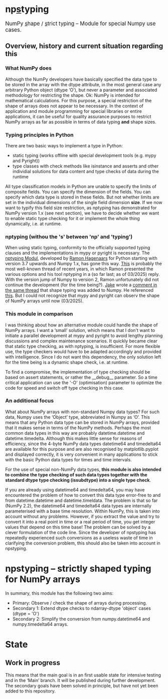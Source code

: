 # np<ins>s</ins>typing

<span style="font-size:larger;">NumPy <ins>s</ins>hape / <ins>s</ins>trict typing – Module for special Numpy use cases.</span>

## Overview, history and current situation regarding this

### What NumPy does

Although the NumPy developers have basically specified the data type to be stored in the array with the dtype attribute, in the most general case any arbitrary Python object (dtype ‘O’), but never a parameter and associated methodology for restricting the shape. Ok: NumPy is intended for mathematical calculations. For this purpose, a special restriction of the shape of arrays does not appear to be necessary. In the context of application and module programming for special libraries or entire applications, it can be useful for quality assurance purposes to restrict NumPy arrays as far as possible in terms of data typing **and** shape sizes.

### Typing principles in Python

There are two basic ways to implement a type in Python:

* static typing (works offline with special development tools (e.g. mypy and Pyright))
* type classes with check methods like isinstance and asserts and other individial solutions for data content and type checks of data during the runtime

All type classification models in Python are unable to specify the limits of composite fields. You can specify the dimension of the fields. You can specify which data type is stored in these fields. But not whether limits are set in the individual dimensions of the single field dimension **size**. If we now want to typify this field size restriction, as nptyping has demonstrated for NumPy version 1.x (see next section), we have to decide whether we want to enable static type checking for it or implement the whole thing dynamically, i.e. at runtime.

### nptyping (withou the 's' between 'np' and 'typing')

When using static typing, conformity to the officially supported typing clauses and the implementations in mypy or pyright is necessary. The [nptyping Modul](https://pypi.org/project/nptyping/), developed by [Ramon Hagenaars](https://stackoverflow.com/users/2169290/r-h) for Python starting with version 3.7 upwards and Numpy 1.x, has gone this way. [This](https://stackoverflow.com/a/72585748) is probably the most well-known thread of recent years, in which Ramon presented the various options and his tool nptyping in a (so far last; as of 03/2025) reply. With the version jump of Numpy to version 2, Ramon unfortunately did not continue the development (for the time being?). [Jake](https://stackoverflow.com/users/534674/jake-stevens-haas) wrote a [comment in the same thread](https://stackoverflow.com/a/77907698) that shape typing was added to Numpy. He referenced [this](https://github.com/numpy/numpy/pull/26081). But I could not recognize that mypy and pyright can observ the shape of NumPy arrays until now (03/2025).

### This module in comparison

I was thinking about how an alternative module could handle the shape of NumPy arrays. I want a ‘small’ solution, which means that I don't want to initiate a parallel development at mypy and pyright to avoid lengthy planning discussions and complex maintenance scenarios. It quickly became clear that static type checking, as with nptyping, is insufficient. For more flexible use, the type checkers would have to be adapted accordingly and provided with intelligence. Since I do not want this dependency, the only solution left for the time being is a dynamic shape check, i.e. at runtime.

To find a compromise, the implementation of type checking should be based on assert statements, or rather the \_\_debug\_\_ parameter. So a time critical application can use the '-O' (optimisation) parameter to optimize the code for speed and switch off type checking in this case.

### An additional focus

What about NumPy arrays with non-standard Numpy data types? For such data, Numpy uses the ‘Object’ type, abbreviated in Numpy as ‘O’. This means that any Python data type can be stored in NumPy arrays, provided that it makes sense in terms of the NumPy methods. Perhaps the most common data types in this way are probably datetime.datetime and datetime.timedelta. Although this makes little sense for reasons of efficiency, since the 4-byte NumPy data types datetime64 and timedelta64 are available for this purpose and are also recognised by matplotlib.pyplot and displayed correctly, it is very convenient in many applications to stick with the basic Python data types for times and time intervals.

For the use of special non-NumPy data types, **this module is also intended to combine the type checking of such data types together with the standard dtype type checking (issubdtype) into a single type check**.

If you are already using datetime64 and timedelta64, you may have encountered the problem of how to convert this data type error-free to and from datetime.datetime and datetime.timeldata. The problem is that so far (NumPy 2.2), the datetime64 and timedelta64 data types are internally parameterised with a base time resolution. Within NumPy, this is taken into account without any problems. However, if you extract the value and try to convert it into a real point in time or a real period of time, you get integer values that depend on this time base! The problem can be solved by a clever formulation of the code line. Since the developer of npstyping has repeatedly experienced such conversions as a useless waste of time in clarifying the conversion problem, this should also be taken into account in npstyping.

# npstyping – strictly shaped typing for NumPy arrays

In summary, this module has the following two aims:

* Primary: Observe / check the shape of arrays during processing.
* Secondary 1: Extend dtype checks to ndarray-dtype 'object' cases (dtype = 'O')
* Secondary 2: Simplify the conversion from numpy.datetime64 and numpy.timedelta64 arrays.

# State

## Work in progress

This means that the main goal is in an first usable state for intensive testing and in the ‘Main’ branch. It will be published during further development. The secondary goals have been solved in principle, but have not yet been added to this repository.
